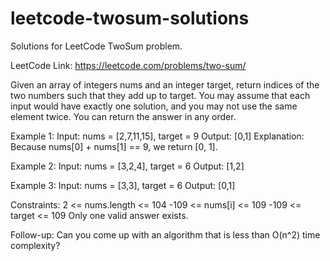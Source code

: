 # leetcode-twosum-solutions
Solutions for LeetCode TwoSum problem.

 LeetCode Link: https://leetcode.com/problems/two-sum/
 
 Given an array of integers nums and an integer target, return indices of the two numbers such that they add up to target.
 You may assume that each input would have exactly one solution, and you may not use the same element twice.
 You can return the answer in any order.
 
 Example 1:
 Input: nums = [2,7,11,15], target = 9
 Output: [0,1]
 Explanation: Because nums[0] + nums[1] == 9, we return [0, 1].
 
 Example 2:
 Input: nums = [3,2,4], target = 6
 Output: [1,2]
 
 Example 3:
 Input: nums = [3,3], target = 6
 Output: [0,1]
  
 Constraints:
 2 <= nums.length <= 104
 -109 <= nums[i] <= 109
 -109 <= target <= 109
 Only one valid answer exists.

 Follow-up: Can you come up with an algorithm that is less than O(n^2) time complexity?
